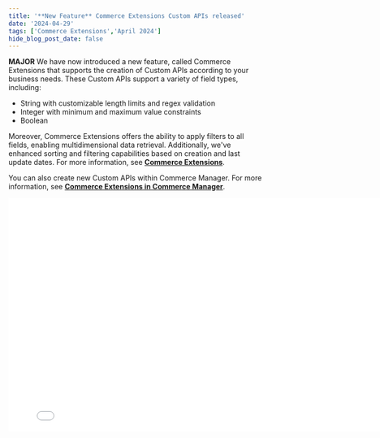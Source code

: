 ```yaml
---
title: '**New Feature** Commerce Extensions Custom APIs released'
date: '2024-04-29'
tags: ['Commerce Extensions','April 2024']
hide_blog_post_date: false
---
```

**MAJOR** We have now introduced a new feature, called Commerce Extensions that supports the creation of Custom APIs according to your business needs. These Custom APIs support a variety of field types, including:

*   String with customizable length limits and regex validation
*   Integer with minimum and maximum value constraints
*   Boolean

Moreover, Commerce Extensions offers the ability to apply filters to all fields, enabling multidimensional data retrieval. Additionally, we've enhanced sorting and filtering capabilities based on creation and last update dates. For more information, see **[Commerce Extensions](https://elasticpath.dev/docs/commerce-cloud/commerce-extensions/overview)**.

You can also create new Custom APIs within Commerce Manager. For more information, see **[Commerce Extensions in Commerce Manager](https://elasticpath.dev/docs/commerce-cloud/commerce-extensions/commerce-extension-in-cm)**.

<iframe class="vidyard_iframe" title="Commerce Extensions" src="//play.vidyard.com/fJ7N8K1143sBN7UJ3qUJj3.html?" width="800" height="460" scrolling="no" frameborder="0" allowtransparency="true" allowfullscreen referrerpolicy="no-referrer-when-downgrade"></iframe>
